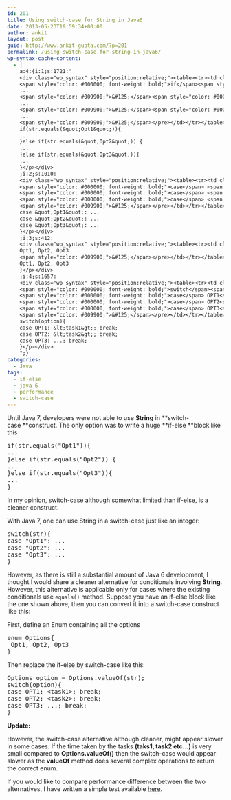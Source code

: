 ```yaml
---
id: 201
title: Using switch-case for String in Java6
date: 2013-05-23T19:59:34+00:00
author: ankit
layout: post
guid: http://www.ankit-gupta.com/?p=201
permalink: /using-switch-case-for-string-in-java6/
wp-syntax-cache-content:
  - |
    a:4:{i:1;s:1721:"
    <div class="wp_syntax" style="position:relative;"><table><tr><td class="code"><pre class="java" style="font-family:monospace;">&nbsp;
    <span style="color: #000000; font-weight: bold;">if</span><span style="color: #009900;">&#40;</span>str.<span style="color: #006633;">equals</span><span style="color: #009900;">&#40;</span><span style="color: #0000ff;">&quot;Opt1&quot;</span><span style="color: #009900;">&#41;</span><span style="color: #009900;">&#41;</span><span style="color: #009900;">&#123;</span>
    ...
    <span style="color: #009900;">&#125;</span><span style="color: #000000; font-weight: bold;">else</span> <span style="color: #000000; font-weight: bold;">if</span><span style="color: #009900;">&#40;</span>str.<span style="color: #006633;">equals</span><span style="color: #009900;">&#40;</span><span style="color: #0000ff;">&quot;Opt2&quot;</span><span style="color: #009900;">&#41;</span><span style="color: #009900;">&#41;</span> <span style="color: #009900;">&#123;</span>
    ...
    <span style="color: #009900;">&#125;</span><span style="color: #000000; font-weight: bold;">else</span> <span style="color: #000000; font-weight: bold;">if</span><span style="color: #009900;">&#40;</span>str.<span style="color: #006633;">equals</span><span style="color: #009900;">&#40;</span><span style="color: #0000ff;">&quot;Opt3&quot;</span><span style="color: #009900;">&#41;</span><span style="color: #009900;">&#41;</span><span style="color: #009900;">&#123;</span>
    ...
    <span style="color: #009900;">&#125;</span></pre></td></tr></table><p class="theCode" style="display:none;">
    if(str.equals(&quot;Opt1&quot;)){
    ...
    }else if(str.equals(&quot;Opt2&quot;)) {
    ...
    }else if(str.equals(&quot;Opt3&quot;)){
    ...
    }</p></div>
    ;i:2;s:1010:
    <div class="wp_syntax" style="position:relative;"><table><tr><td class="code"><pre class="java" style="font-family:monospace;"><span style="color: #000000; font-weight: bold;">switch</span><span style="color: #009900;">&#40;</span>str<span style="color: #009900;">&#41;</span><span style="color: #009900;">&#123;</span>
    <span style="color: #000000; font-weight: bold;">case</span> <span style="color: #0000ff;">&quot;Opt1&quot;</span><span style="color: #339933;">:</span> ...
    <span style="color: #000000; font-weight: bold;">case</span> <span style="color: #0000ff;">&quot;Opt2&quot;</span><span style="color: #339933;">:</span> ...
    <span style="color: #000000; font-weight: bold;">case</span> <span style="color: #0000ff;">&quot;Opt3&quot;</span><span style="color: #339933;">:</span> ...
    <span style="color: #009900;">&#125;</span></pre></td></tr></table><p class="theCode" style="display:none;">switch(str){
    case &quot;Opt1&quot;: ...
    case &quot;Opt2&quot;: ...
    case &quot;Opt3&quot;: ...
    }</p></div>
    ;i:3;s:412:
    <div class="wp_syntax" style="position:relative;"><table><tr><td class="code"><pre class="java" style="font-family:monospace;"><span style="color: #000000; font-weight: bold;">enum</span> Options<span style="color: #009900;">&#123;</span>
    Opt1, Opt2, Opt3
    <span style="color: #009900;">&#125;</span></pre></td></tr></table><p class="theCode" style="display:none;">enum Options{
    Opt1, Opt2, Opt3
    }</p></div>
    ;i:4;s:1657:
    <div class="wp_syntax" style="position:relative;"><table><tr><td class="code"><pre class="java" style="font-family:monospace;">Options option <span style="color: #339933;">=</span> Options.<span style="color: #006633;">valueOf</span><span style="color: #009900;">&#40;</span>str<span style="color: #009900;">&#41;</span><span style="color: #339933;">;</span>
    <span style="color: #000000; font-weight: bold;">switch</span><span style="color: #009900;">&#40;</span>option<span style="color: #009900;">&#41;</span><span style="color: #009900;">&#123;</span>
    <span style="color: #000000; font-weight: bold;">case</span> OPT1<span style="color: #339933;">:</span> <span style="color: #339933;">&lt;</span>task1<span style="color: #339933;">&gt;;</span> <span style="color: #000000; font-weight: bold;">break</span><span style="color: #339933;">;</span>
    <span style="color: #000000; font-weight: bold;">case</span> OPT2<span style="color: #339933;">:</span> <span style="color: #339933;">&lt;</span>task2<span style="color: #339933;">&gt;;</span> <span style="color: #000000; font-weight: bold;">break</span><span style="color: #339933;">;</span>
    <span style="color: #000000; font-weight: bold;">case</span> OPT3<span style="color: #339933;">:</span> ...<span style="color: #339933;">;</span> <span style="color: #000000; font-weight: bold;">break</span><span style="color: #339933;">;</span>
    <span style="color: #009900;">&#125;</span></pre></td></tr></table><p class="theCode" style="display:none;">Options option = Options.valueOf(str);
    switch(option){
    case OPT1: &lt;task1&gt;; break;
    case OPT2: &lt;task2&gt;; break;
    case OPT3: ...; break;
    }</p></div>
    ";}
categories:
  - Java
tags:
  - if-else
  - java 6
  - performance
  - switch-case
---
```

Until Java 7, developers were not able to use **String** in **switch-case **construct. The only option was to write a huge **if-else **block like this

<pre lang="java">if(str.equals("Opt1")){
...
}else if(str.equals("Opt2")) {
...
}else if(str.equals("Opt3")){
...
}
</pre>

In my opinion, switch-case although somewhat limited than if-else, is a cleaner construct.

With Java 7, one can use String in a switch-case just like an integer:

<pre lang="java">switch(str){
case "Opt1": ...
case "Opt2": ...
case "Opt3": ...
}
</pre>

However, as there is still a substantial amount of Java 6 development, I thought I would share a cleaner alternative for conditionals involving **String**. However, this alternative is applicable only for cases where the existing conditionals use `equals()` method. Suppose you have an if-else block like the one shown above, then you can convert it into a switch-case construct like this:

First, define an Enum containing all the options

<pre lang="java">enum Options{
 Opt1, Opt2, Opt3
}
</pre>

Then replace the if-else by switch-case like this:

<pre lang="java">Options option = Options.valueOf(str);
switch(option){
case OPT1: &lt;task1>; break;
case OPT2: &lt;task2>; break;
case OPT3: ...; break;
}
</pre>

**Update:**
  
However, the switch-case alternative although cleaner, might appear slower in some cases. If the time taken by the tasks **(taks1, task2 etc&#8230;)** is very small compared to **Options.valueOf()** then the switch-case would appear slower as the **valueOf** method does several complex operations to return the correct enum.

If you would like to compare performance difference between the two alternatives, I have written a simple test available [here](https://gist.github.com/gupta-ankit/5638955).